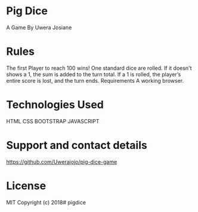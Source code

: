 # Pig Dice
A Game By Uwera Josiane
# Rules
The first Player to reach 100 wins!
One standard dice are rolled. If it doesn't shows a 1, the sum is added to the turn total.
If a 1 is rolled, the player’s entire score is lost, and the turn ends.
Requirements
A working browser.

# Technologies Used
HTML CSS BOOTSTRAP JAVASCRIPT

# Support and contact details
https://github.com/Uwerajojo/pig-dice-game

# License
MIT Copyright (c) 2018# pigdice


